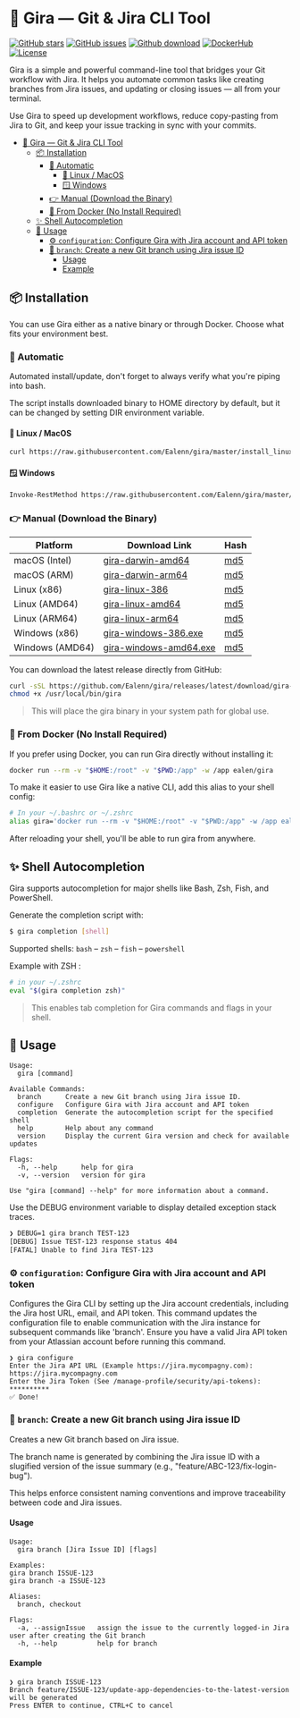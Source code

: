 # 🦒 Gira — Git & Jira CLI Tool

[![GitHub stars](https://img.shields.io/github/stars/Ealenn/gira?style=for-the-badge&logo=github)](https://github.com/Ealenn/gira/stargazers) 
[![GitHub issues](https://img.shields.io/github/issues/Ealenn/gira?style=for-the-badge&logo=github)](https://github.com/Ealenn/gira/issues) 
[![Github download](https://img.shields.io/github/downloads/ealenn/gira/total?style=for-the-badge&logo=github)](https://github.com/Ealenn/gira/releases) 
[![DockerHub](https://img.shields.io/docker/pulls/ealen/gira.svg?style=for-the-badge&logo=docker)](https://hub.docker.com/repository/docker/ealen/gira) 
[![License](https://img.shields.io/github/license/ealenn/gira?style=for-the-badge&logo=opensourceinitiative)](https://github.com/Ealenn/gira?tab=GPL-3.0-1-ov-file)

Gira is a simple and powerful command-line tool that bridges your Git workflow with Jira. It helps you automate common tasks like creating branches from Jira issues, and updating or closing issues — all from your terminal.

Use Gira to speed up development workflows, reduce copy-pasting from Jira to Git, and keep your issue tracking in sync with your commits.

- [🦒 Gira — Git \& Jira CLI Tool](#-gira--git--jira-cli-tool)
  - [📦 Installation](#-installation)
    - [🔧 Automatic](#-automatic)
      - [🐧 Linux / MacOS](#-linux--macos)
      - [🪟 Windows](#-windows)
    - [👉 Manual (Download the Binary)](#-manual-download-the-binary)
    - [🐳 From Docker (No Install Required)](#-from-docker-no-install-required)
  - [✨ Shell Autocompletion](#-shell-autocompletion)
  - [🚀 Usage](#-usage)
    - [⚙️ `configuration`: Configure Gira with Jira account and API token](#️-configuration-configure-gira-with-jira-account-and-api-token)
    - [🌱 `branch`: Create a new Git branch using Jira issue ID](#-branch-create-a-new-git-branch-using-jira-issue-id)
      - [Usage](#usage)
      - [Example](#example)

## 📦 Installation

You can use Gira either as a native binary or through Docker. Choose what fits your environment best.

### 🔧 Automatic

Automated install/update, don't forget to always verify what you're piping into bash.

The script installs downloaded binary to HOME directory by default, but it can be changed by setting DIR environment variable.

#### 🐧 Linux / MacOS

```sh
curl https://raw.githubusercontent.com/Ealenn/gira/master/install_linux.sh | bash
```

#### 🪟 Windows

```sh
Invoke-RestMethod https://raw.githubusercontent.com/Ealenn/gira/master/install_windows.ps1 | Invoke-Expression
```

### 👉 Manual (Download the Binary)

|Platform|Download Link|Hash|
|--------|-------------|----|
|macOS (Intel)|[gira-darwin-amd64](https://github.com/Ealenn/gira/releases/latest/download/gira-darwin-amd64)|[md5](https://github.com/Ealenn/gira/releases/latest/download/gira-darwin-amd64.md5)|
|macOS (ARM)|[gira-darwin-arm64](https://github.com/Ealenn/gira/releases/latest/download/gira-darwin-arm64)|[md5](https://github.com/Ealenn/gira/releases/latest/download/gira-darwin-arm64.md5)|
|Linux (x86)|[gira-linux-386](https://github.com/Ealenn/gira/releases/latest/download/gira-linux-386)|[md5](https://github.com/Ealenn/gira/releases/latest/download/gira-linux-386.md5)|
|Linux (AMD64)|[gira-linux-amd64](https://github.com/Ealenn/gira/releases/latest/download/gira-linux-amd64)|[md5](https://github.com/Ealenn/gira/releases/latest/download/gira-linux-amd64.md5)|
|Linux (ARM64)|[gira-linux-arm64](https://github.com/Ealenn/gira/releases/latest/download/gira-linux-arm64)|[md5](https://github.com/Ealenn/gira/releases/latest/download/gira-linux-arm64.md5)|
|Windows (x86)|[gira-windows-386.exe](https://github.com/Ealenn/gira/releases/latest/download/gira-windows-386.exe)|[md5](https://github.com/Ealenn/gira/releases/latest/download/gira-windows-386.exe.md5)|
|Windows (AMD64)|[gira-windows-amd64.exe](https://github.com/Ealenn/gira/releases/latest/download/gira-windows-amd64.exe)|[md5](https://github.com/Ealenn/gira/releases/latest/download/gira-windows-amd64.exe.md5)|

You can download the latest release directly from GitHub:

```sh
curl -sSL https://github.com/Ealenn/gira/releases/latest/download/gira-linux-amd64 -o /usr/local/bin/gira 
chmod +x /usr/local/bin/gira
```

> This will place the gira binary in your system path for global use.

### 🐳 From Docker (No Install Required) 

If you prefer using Docker, you can run Gira directly without installing it:

```sh
docker run --rm -v "$HOME:/root" -v "$PWD:/app" -w /app ealen/gira
```

To make it easier to use Gira like a native CLI, add this alias to your shell config:

```sh
# In your ~/.bashrc or ~/.zshrc
alias gira='docker run --rm -v "$HOME:/root" -v "$PWD:/app" -w /app ealen/gira'
```

After reloading your shell, you'll be able to run gira from anywhere.

## ✨ Shell Autocompletion

Gira supports autocompletion for major shells like Bash, Zsh, Fish, and PowerShell.

Generate the completion script with:

```sh
$ gira completion [shell]
```

Supported shells: `bash` – `zsh` – `fish` – `powershell`

Example with ZSH :

```sh
# in your ~/.zshrc
eval "$(gira completion zsh)"
```

> This enables tab completion for Gira commands and flags in your shell.

## 🚀 Usage

```
Usage:
  gira [command]

Available Commands:
  branch      Create a new Git branch using Jira issue ID.
  configure   Configure Gira with Jira account and API token
  completion  Generate the autocompletion script for the specified shell
  help        Help about any command
  version     Display the current Gira version and check for available updates

Flags:
  -h, --help      help for gira
  -v, --version   version for gira

Use "gira [command] --help" for more information about a command.
```

Use the DEBUG environment variable to display detailed exception stack traces.

```sh
❯ DEBUG=1 gira branch TEST-123
[DEBUG] Issue TEST-123 response status 404 
[FATAL] Unable to find Jira TEST-123
```

### ⚙️ `configuration`: Configure Gira with Jira account and API token

Configures the Gira CLI by setting up the Jira account credentials, including the Jira host URL, email, and API token.
This command updates the configuration file to enable communication with the Jira instance for subsequent commands like 'branch'.
Ensure you have a valid Jira API token from your Atlassian account before running this command.

```
❯ gira configure
Enter the Jira API URL (Example https://jira.mycompagny.com): https://jira.mycompagny.com
Enter the Jira Token (See /manage-profile/security/api-tokens): **********
✅ Done!
```

### 🌱 `branch`: Create a new Git branch using Jira issue ID

Creates a new Git branch based on Jira issue.

The branch name is generated by combining the Jira issue ID with a slugified version of the issue summary (e.g., "feature/ABC-123/fix-login-bug"). 

This helps enforce consistent naming conventions and improve traceability between code and Jira issues.

#### Usage 
```
Usage:
  gira branch [Jira Issue ID] [flags]

Examples:
gira branch ISSUE-123
gira branch -a ISSUE-123

Aliases:
  branch, checkout

Flags:
  -a, --assignIssue   assign the issue to the currently logged-in Jira user after creating the Git branch
  -h, --help          help for branch
```

#### Example
```
❯ gira branch ISSUE-123
Branch feature/ISSUE-123/update-app-dependencies-to-the-latest-version will be generated
Press ENTER to continue, CTRL+C to cancel
```

